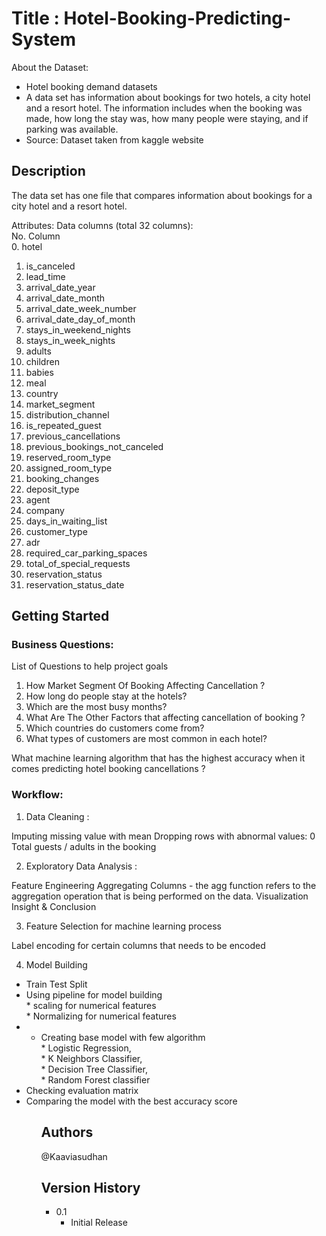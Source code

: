 # Title : Hotel-Booking-Predicting-System

About the Dataset:
<ul>
<li>Hotel booking demand datasets</li>
<li>A data set has information about bookings for two hotels, a city hotel and a resort hotel. The information includes when the booking was made, how long the stay was, how many people were staying, and if parking was available.</li>
<li>Source: Dataset taken from kaggle website</li>
</ul>

## Description

The data set has one file that compares information about bookings for a city hotel and a resort hotel.

Attributes:
Data columns (total 32 columns):<br>
 No.  Column                                                 
 0.    hotel                           
 1.    is_canceled                     
 2.    lead_time                       
 3.    arrival_date_year               
 4.    arrival_date_month              
 5.    arrival_date_week_number         
 6.    arrival_date_day_of_month      
 7.    stays_in_weekend_nights         
 8.    stays_in_week_nights           
 9.    adults                        
 10.   children             
 11.   babies
 12.   meal            
 13.   country                
 14.   market_segment               
 15.   distribution_channel    
 16.   is_repeated_guest         
 17.   previous_cancellations  
 18.  previous_bookings_not_canceled
 19.  reserved_room_type             
 20.  assigned_room_type              
 21.  booking_changes                
 22.  deposit_type                
 23.  agent                     
 24.  company                   
 25.  days_in_waiting_list     
 26.  customer_type        
 27.  adr                     
 28.  required_car_parking_spaces 
 29.  total_of_special_requests     
 30.  reservation_status            
 31.  reservation_status_date
 
## Getting Started


### Business Questions:

List of Questions to help project goals

<ol>

<li>How Market Segment Of Booking Affecting Cancellation ?</li>
<li>How long do people stay at the hotels?</li>
<li>Which are the most busy months?</li>
<li>What Are The Other Factors that affecting cancellation of booking ?</li>
<li>Which countries do customers come from?</li>
<li>What types of customers are most common in each hotel?</li>


</ol>

What machine learning algorithm that has the highest accuracy when it comes predicting hotel booking cancellations ?

### Workflow:

1. Data Cleaning :

Imputing missing value with mean
Dropping rows with abnormal values: 0 Total guests / adults in the booking

2. Exploratory Data Analysis :

Feature Engineering
Aggregating Columns -  the agg function refers to the aggregation operation that is being performed on the data. 
Visualization
Insight & Conclusion

3. Feature Selection for machine learning process

Label encoding for certain columns that needs to be encoded

4. Model Building

<ul>

<li>Train Test Split</li>
<li>Using pipeline for model building</li>
  * scaling for numerical features <br>
  * Normalizing for numerical features
  
<li>
<ul>

<li>Creating base model with few algorithm <br>
         * Logistic Regression, <br>
         * K Neighbors Classifier, <br>
         * Decision Tree Classifier, <br>
         * Random Forest classifier
</li>
</ul>
</li>
<li>Checking evaluation matrix</li>
<li>Comparing the model with the best accuracy score</li>
<ul>

## Authors

@Kaaviasudhan

## Version History

* 0.1
    * Initial Release

